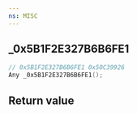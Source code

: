 ```yaml
---
ns: MISC
---
```

## _0x5B1F2E327B6B6FE1

```c
// 0x5B1F2E327B6B6FE1 0x50C39926
Any _0x5B1F2E327B6B6FE1();
```


## Return value
